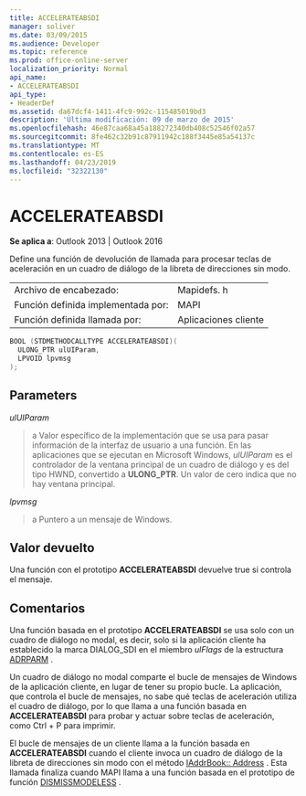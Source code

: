 ```yaml
---
title: ACCELERATEABSDI
manager: soliver
ms.date: 03/09/2015
ms.audience: Developer
ms.topic: reference
ms.prod: office-online-server
localization_priority: Normal
api_name:
- ACCELERATEABSDI
api_type:
- HeaderDef
ms.assetid: da67dcf4-1411-4fc9-992c-115485019bd3
description: 'Última modificación: 09 de marzo de 2015'
ms.openlocfilehash: 46e87caa68a45a188272340db408c52546f02a57
ms.sourcegitcommit: 8fe462c32b91c87911942c188f3445e85a54137c
ms.translationtype: MT
ms.contentlocale: es-ES
ms.lasthandoff: 04/23/2019
ms.locfileid: "32322130"
---
```

# <a name="accelerateabsdi"></a>ACCELERATEABSDI
 
**Se aplica a**: Outlook 2013 | Outlook 2016 
  
Define una función de devolución de llamada para procesar teclas de aceleración en un cuadro de diálogo de la libreta de direcciones sin modo. 
  
|||
|:-----|:-----|
|Archivo de encabezado:  <br/> |Mapidefs. h  <br/> |
|Función definida implementada por:  <br/> |MAPI  <br/> |
|Función definida llamada por:  <br/> |Aplicaciones cliente  <br/> |
   
```cpp
BOOL (STDMETHODCALLTYPE ACCELERATEABSDI)( 
  ULONG_PTR ulUIParam,
  LPVOID lpvmsg
);
```

## <a name="parameters"></a>Parameters

 _ulUIParam_
  
> a Valor específico de la implementación que se usa para pasar información de la interfaz de usuario a una función. En las aplicaciones que se ejecutan en Microsoft Windows, _ulUIParam_ es el controlador de la ventana principal de un cuadro de diálogo y es del tipo HWND, convertido a **ULONG_PTR**. Un valor de cero indica que no hay ventana principal. 
    
 _lpvmsg_
  
> a Puntero a un mensaje de Windows.
    
## <a name="return-value"></a>Valor devuelto

Una función con el prototipo **ACCELERATEABSDI** devuelve true si controla el mensaje. 
  
## <a name="remarks"></a>Comentarios

Una función basada en el prototipo **ACCELERATEABSDI** se usa solo con un cuadro de diálogo no modal, es decir, solo si la aplicación cliente ha establecido la marca DIALOG_SDI en el miembro _ulFlags_ de la estructura [ADRPARM](adrparm.md) . 
  
Un cuadro de diálogo no modal comparte el bucle de mensajes de Windows de la aplicación cliente, en lugar de tener su propio bucle. La aplicación, que controla el bucle de mensajes, no sabe qué teclas de aceleración utiliza el cuadro de diálogo, por lo que llama a una función basada en **ACCELERATEABSDI** para probar y actuar sobre teclas de aceleración, como Ctrl + P para imprimir. 
  
El bucle de mensajes de un cliente llama a la función basada en **ACCELERATEABSDI** cuando el cliente invoca un cuadro de diálogo de la libreta de direcciones sin modo con el método [IAddrBook:: Address](iaddrbook-address.md) . Esta llamada finaliza cuando MAPI llama a una función basada en el prototipo de función [DISMISSMODELESS](dismissmodeless.md) . 
  

